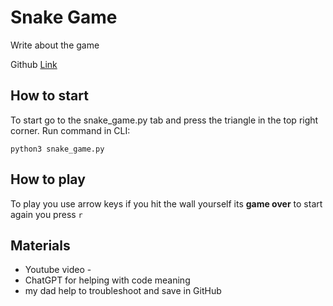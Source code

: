 # Snake Game
Write about the game

Github [Link](https://github.com/pon4ik10/games)

## How to start

To start go to the snake_game.py tab and press the triangle in the top right corner.
Run command in CLI:

```
python3 snake_game.py 
```

## How to play
To play you use arrow keys if you hit the wall yourself its **game over** to start again you press `r`

## Materials
- Youtube video - []()
- ChatGPT for helping with code meaning
- my dad help to troubleshoot and save in GitHub
